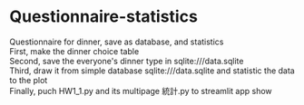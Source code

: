 # Questionnaire-statistics
Questionnaire for dinner, save as database, and statistics  
First, make the dinner choice table  
Second, save the everyone's dinner type in sqlite:///data.sqlite  
Third, draw it from simple database sqlite:///data.sqlite and statistic the data to the plot  
Finally, puch HW1_1.py and its multipage 統計.py to streamlit app show  
